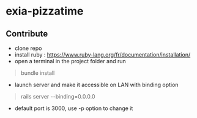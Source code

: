 # exia-pizzatime


## Contribute

- clone repo
- install ruby : https://www.ruby-lang.org/fr/documentation/installation/
- open a terminal in the project folder and run

> bundle install

- launch server and make it accessible on LAN with binding option

> rails server --binding=0.0.0.0

- default port is 3000, use -p option to change it

